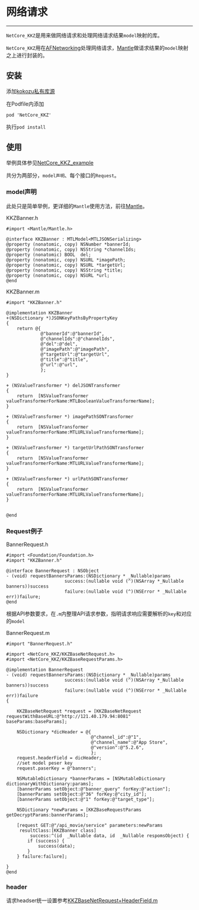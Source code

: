 # 网络请求
---

`NetCore_KKZ`是用来做网络请求和处理网络请求结果`model`映射的库。

`NetCore_KKZ`用在[AFNetworking](https://github.com/AFNetworking/AFNetworking)处理网络请求，[Mantle](https://github.com/Mantle/Mantle)做请求结果的`model`映射之上进行封装的。


## 安装
添加[kokozu私有库源](http://git.cias.net.cn/ios_specs/Specs)

在Podfile内添加

	pod 'NetCore_KKZ'

执行`pod install`

## 使用

举例具体参见[NetCore_KKZ_example](http://git.cias.net.cn/ios_specs/NetCore_KKZ/tree/master/NetCore_KKZ_example)

共分为两部分，`model声明`、每个接口的`Request`。


### model声明
此处只是简单举例，更详细的`Mantle`使用方法，前往[Mantle](https://github.com/Mantle/Mantle)。

KKZBanner.h

```
#import <Mantle/Mantle.h>

@interface KKZBanner : MTLModel<MTLJSONSerializing>
@property (nonatomic, copy) NSNumber *bannerId;
@property (nonatomic, copy) NSString *channelIds;
@property (nonatomic) BOOL  del;
@property (nonatomic, copy) NSURL *imagePath;
@property (nonatomic, copy) NSURL *targetUrl;
@property (nonatomic, copy) NSString *title;
@property (nonatomic, copy) NSURL *url;
@end

```
KKZBanner.m

```
#import "KKZBanner.h"

@implementation KKZBanner
+(NSDictionary *)JSONKeyPathsByPropertyKey
{
    return @{
             @"bannerId":@"bannerId",
             @"channelIds":@"channelIds",
             @"del":@"del",
             @"imagePath":@"imagePath",
             @"targetUrl":@"targetUrl",
             @"title":@"title",
             @"url":@"url",
             };
}

+ (NSValueTransformer *) delJSONTransformer
{
    return  [NSValueTransformer valueTransformerForName:MTLBooleanValueTransformerName];
}

+ (NSValueTransformer *) imagePathSONTransformer
{
    return  [NSValueTransformer valueTransformerForName:MTLURLValueTransformerName];
}

+ (NSValueTransformer *) targetUrlPathSONTransformer
{
    return  [NSValueTransformer valueTransformerForName:MTLURLValueTransformerName];
}

+ (NSValueTransformer *) urlPathSONTransformer
{
    return  [NSValueTransformer valueTransformerForName:MTLURLValueTransformerName];
}


@end

```

### Request例子
BannerRequest.h

```
#import <Foundation/Foundation.h>
#import "KKZBanner.h"

@interface BannerRequest : NSObject
- (void) requestBannersParams:(NSDictionary * _Nullable)params
                      success:(nullable void (^)(NSArray *_Nullable banners))success
                      failure:(nullable void (^)(NSError * _Nullable err))failure;
@end

```

根据API参数要求，在`.m`内整理API请求参数，指明请求响应需要解析的`key`和对应的`model`

BannerRequest.m

```
#import "BannerRequest.h"

#import <NetCore_KKZ/KKZBaseNetRequest.h>
#import <NetCore_KKZ/KKZBaseRequestParams.h>

@implementation BannerRequest
- (void) requestBannersParams:(NSDictionary * _Nullable)params
                      success:(nullable void (^)(NSArray *_Nullable banners))success
                      failure:(nullable void (^)(NSError * _Nullable err))failure
{
    
    KKZBaseNetRequest *request = [KKZBaseNetRequest requestWithBaseURL:@"http://121.40.179.94:8081" baseParams:baseParams];
    
    NSDictionary *dicHeader = @{
                                @"channel_id":@"1",
                                @"channel_name":@"App Store",
                                @"version":@"5.2.6",
                                };
    request.headerField = dicHeader;
    //set model peser key
    request.paserKey = @"banners";
    
    NSMutableDictionary *bannerParams = [NSMutableDictionary dictionaryWithDictionary:params];
    [bannerParams setObject:@"banner_query" forKey:@"action"];
    [bannerParams setObject:@"36" forKey:@"city_id"];
    [bannerParams setObject:@"1" forKey:@"target_type"];
    
    NSDictionary *newParams = [KKZBaseRequestParams getDecryptParams:bannerParams];
    
    [request GET:@"/api_movie/service" parameters:newParams
     resultClass:[KKZBanner class]
         success:^(id  _Nullable data, id  _Nullable respomsObject) {
        if (success) {
            success(data);
        }
    } failure:failure];
    
}
@end

```
### header
请求headser统一设置参考[KKZBaseNetRequest+HeaderField.m](NetCore_KKZ_example/NetCore_KKZ_example/KKZBaseNetRequest+HeaderField.m)